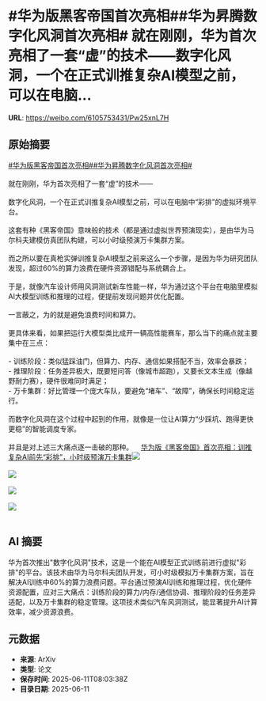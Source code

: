 # #华为版黑客帝国首次亮相##华为昇腾数字化风洞首次亮相# 就在刚刚，华为首次亮相了一套“虚”的技术——数字化风洞，一个在正式训推复杂AI模型之前，可以在电脑...

**URL**: https://weibo.com/6105753431/Pw25xnL7H

## 原始摘要

<a href="https://m.weibo.cn/search?containerid=231522type%3D1%26t%3D10%26q%3D%23%E5%8D%8E%E4%B8%BA%E7%89%88%E9%BB%91%E5%AE%A2%E5%B8%9D%E5%9B%BD%E9%A6%96%E6%AC%A1%E4%BA%AE%E7%9B%B8%23&amp;extparam=%23%E5%8D%8E%E4%B8%BA%E7%89%88%E9%BB%91%E5%AE%A2%E5%B8%9D%E5%9B%BD%E9%A6%96%E6%AC%A1%E4%BA%AE%E7%9B%B8%23" data-hide=""><span class="surl-text">#华为版黑客帝国首次亮相#</span></a><a href="https://m.weibo.cn/search?containerid=231522type%3D1%26t%3D10%26q%3D%23%E5%8D%8E%E4%B8%BA%E6%98%87%E8%85%BE%E6%95%B0%E5%AD%97%E5%8C%96%E9%A3%8E%E6%B4%9E%E9%A6%96%E6%AC%A1%E4%BA%AE%E7%9B%B8%23&amp;extparam=%23%E5%8D%8E%E4%B8%BA%E6%98%87%E8%85%BE%E6%95%B0%E5%AD%97%E5%8C%96%E9%A3%8E%E6%B4%9E%E9%A6%96%E6%AC%A1%E4%BA%AE%E7%9B%B8%23" data-hide=""><span class="surl-text">#华为昇腾数字化风洞首次亮相#</span></a> <br><br>就在刚刚，华为首次亮相了一套“虚”的技术——<br><br>数字化风洞，一个在正式训推复杂AI模型之前，可以在电脑中“彩排”的虚拟环境平台。<br><br>这套有种《黑客帝国》意味般的技术（都是通过虚拟世界预演现实），是由华为马尔科夫建模仿真团队构建，可以小时级预演万卡集群方案。<br><br>而之所以要在真枪实弹训推复杂AI模型之前来这么一个步骤，是因为华为研究团队发现，超过60%的算力浪费在硬件资源错配与系统耦合上。<br><br>于是，就像汽车设计师用风洞测试新车性能一样，华为通过这个平台在电脑里模拟AI大模型训练和推理的过程，便提前发现问题并优化配置。<br><br>一言蔽之，为的就是避免浪费时间和算力。<br><br>更具体来看，如果把运行大模型类比成开一辆高性能赛车，那么当下的痛点就主要集中在三点：<br><br>- 训练阶段：类似猛踩油门，但算力、内存、通信如果搭配不当，效率会暴跌；<br>- 推理阶段：任务差异极大，既要短问答（像城市超跑），又要长文本生成（像越野耐力赛），硬件很难同时满足；<br>- 万卡集群：好比管理一个庞大车队，要避免“堵车”、“故障”，确保长时间稳定运行。<br><br>而数字化风洞在这个过程中起到的作用，就像是一位让AI算力“少踩坑、跑得更快更稳”的智能调度专家。<br><br>并且是对上述三大痛点逐一击破的那种。<a href="https://weibo.cn/sinaurl?u=https%3A%2F%2Fmp.weixin.qq.com%2Fs%2Fx03qCOTXeiQIhr2k005jcw" data-hide=""><span class="url-icon"><img style="width: 1rem;height: 1rem" src="https://h5.sinaimg.cn/upload/2015/09/25/3/timeline_card_small_web_default.png" referrerpolicy="no-referrer"></span><span class="surl-text">华为版《黑客帝国》首次亮相：训推复杂AI前先“彩排”，小时级预演万卡集群</span></a><img style="" src="https://tvax3.sinaimg.cn/large/006Fd7o3ly1i2bc51bcfyj30u00h5h3t.jpg" referrerpolicy="no-referrer"><br><br><img style="" src="https://tvax2.sinaimg.cn/large/006Fd7o3ly1i2bc59njoaj30u00hfdn1.jpg" referrerpolicy="no-referrer"><br><br><img style="" src="https://tvax1.sinaimg.cn/large/006Fd7o3ly1i2bc5dfnw2j30u00hf46t.jpg" referrerpolicy="no-referrer"><br><br><img style="" src="https://tvax2.sinaimg.cn/large/006Fd7o3ly1i2bc5gqnekj30u00haaix.jpg" referrerpolicy="no-referrer"><br><br>

## AI 摘要

华为首次推出"数字化风洞"技术，这是一个能在AI模型正式训练前进行虚拟"彩排"的平台。该技术由华为马尔科夫团队开发，可小时级模拟万卡集群方案，旨在解决AI训练中60%的算力浪费问题。平台通过预演AI训练和推理过程，优化硬件资源配置，应对三大痛点：训练阶段的算力/内存/通信协调、推理阶段的任务差异适配，以及万卡集群的稳定管理。这项技术类似汽车风洞测试，能显著提升AI计算效率，减少资源浪费。

## 元数据

- **来源**: ArXiv
- **类型**: 论文
- **保存时间**: 2025-06-11T08:03:38Z
- **目录日期**: 2025-06-11

